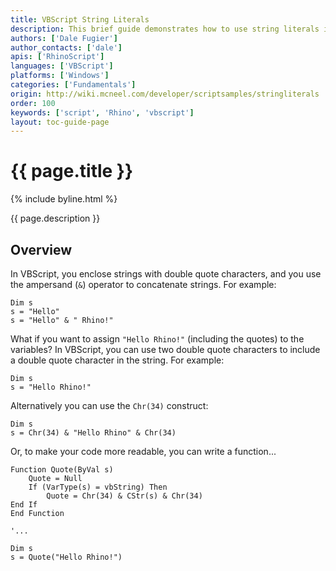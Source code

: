 ```yaml
---
title: VBScript String Literals
description: This brief guide demonstrates how to use string literals in VBScript.
authors: ['Dale Fugier']
author_contacts: ['dale']
apis: ['RhinoScript']
languages: ['VBScript']
platforms: ['Windows']
categories: ['Fundamentals']
origin: http://wiki.mcneel.com/developer/scriptsamples/stringliterals
order: 100
keywords: ['script', 'Rhino', 'vbscript']
layout: toc-guide-page
---
```


# {{ page.title }}

{% include byline.html %}

{{ page.description }}

## Overview

In VBScript, you enclose strings with double quote characters, and you use the ampersand (`&`) operator to concatenate strings.  For example:


```vbnet
Dim s
s = "Hello"
s = "Hello" & " Rhino!"
```

What if you want to assign `"Hello Rhino!"` (including the quotes) to the variables?  In VBScript, you can use two double quote characters to include a double quote character in the string.  For example:

```vbnet
Dim s
s = "Hello Rhino!"
```

Alternatively you can use the `Chr(34)` construct:

```vbnet
Dim s
s = Chr(34) & "Hello Rhino" & Chr(34)
```

Or, to make your code more readable, you can write a function...

```vbnet
Function Quote(ByVal s)
	Quote = Null
	If (VarType(s) = vbString) Then
		Quote = Chr(34) & CStr(s) & Chr(34)
End If
End Function

'...

Dim s
s = Quote("Hello Rhino!")
```
